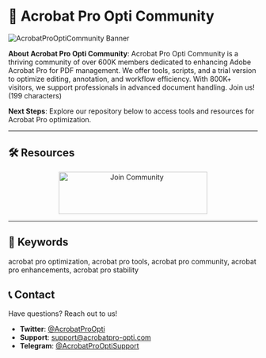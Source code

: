 # 📑 Acrobat Pro Opti Community

 
![AcrobatProOptiCommunity Banner](https://i.ytimg.com/vi/td-FeOMYssk/hq720.jpg?sqp=-oaymwEhCK4FEIIDSFryq4qpAxMIARUAAAAAGAElAADIQj0AgKJD&rs=AOn4CLBAH4yDoF9nXHYehRAc8R7nDkc3cg)

**About Acrobat Pro Opti Community**: Acrobat Pro Opti Community is a thriving community of over 600K members dedicated to enhancing Adobe Acrobat Pro for PDF management. We offer tools, scripts, and a trial version to optimize editing, annotation, and workflow efficiency. With 800K+ visitors, we support professionals in advanced document handling. Join us! (199 characters)

**Next Steps**: Explore our repository below to access tools and resources for Acrobat Pro optimization.

---

## 🛠 Resources

 <div align="center">
  <a href="https://github.com/Acrobat-Pro-Opti-Community/Acrobat-Pro-Opti-Pack" target="_blank">
    <img src="https://img.shields.io/badge/Join-Community-3498db" alt="Join Community" width="300" height="85" style="border:none;">
  </a>
</div>

---

## 🔑 Keywords

acrobat pro optimization, acrobat pro tools, acrobat pro community, acrobat pro enhancements, acrobat pro stability

## 📞 Contact

Have questions? Reach out to us!  
- **Twitter**: [@AcrobatProOpti](https://twitter.com/AcrobatProOpti)  
- **Support**: [support@acrobatpro-opti.com](mailto:support@acrobatpro-opti.com)  
- **Telegram**: [@AcrobatProOptiSupport](https://t.me/AcrobatProOptiSupport)  
